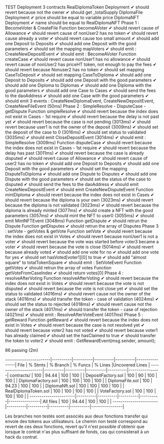 TEST
    Deployment 3 contracts
      RealDiplomaToken Deployment
        ✔ should revert because not the owner
        ✔ should get _totalSupply
      DiplomaFile Deployment
        ✔ price should be equal to variable price
      DiplomaNFT Deployment
        ✔ name should be equal to RealDiplomaNFT
    Phase 1 : BecomeVoter & CreateFile
      Function becomeAVoter
        ✔ should revert cause of Allowance
        ✔ should revert cause of nonUser2 has no token
        ✔ should revert cause already a voter
        ✔ should revert cause too small amount
        ✔ should add one Deposit to Deposits
        ✔ should add one Deposit with the good parameters
        ✔ should set the mapping mapVoters
        ✔ should emit : CreateNewDepositEvent
        ✔ should emit : BecomeAVoter
      Function createCase
        ✔ should revert cause nonUser1 has no allowance
        ✔ should revert cause of nonUser2 has priceHT token, not enough to pay the fees
        ✔ should revert because Nonuser2 has no token
        ✔ should set mapping CaseToDeposit
        ✔ should set mapping CaseToDiploma
        ✔ should add one Deposit to Deposits
        ✔ should add one Deposit with the good parameters
        ✔ should add one Diploma to Diplomas
        ✔ should add one Diploma with the good parameters
        ✔ should add one Case to Cases
        ✔ should send the fees to the daoAddress
        ✔ should add one Case with the good parameters
        ✔ should emit 3 events : CreateNewDiplomaEvent, CreateNewDepositEvent, CreateNewFileEvent  (50ms)
    Phase 2 : SimpleResolve - DisputeCase - getDispute
      Function simpleResolve
        ✔ should revert because the index does not exist in Cases - 1st require
        ✔ should revert because the delay is not past yet
        ✔ should revert because the case is not pending (3013ms)
        ✔ should revert because user1 is not the owner of the deposit (3009ms)
        ✔ should set the deposit of the case to 0 (3016ms)
        ✔ should set status to validated (3035ms)
        ✔ should emit CloseDepositEvent  (3014ms)
        ✔ should emit : SimpleResolve  (3009ms)
      Function disputeCase
        ✔ should revert because the index does not exist in Cases - 1st require
        ✔ should revert because the delay has past (3011ms)
        ✔ should revert because the case is already disputed
        ✔ should revert cause of Allowance
        ✔ should revert cause of user2 has no token
        ✔ should add one Deposit to Deposits
        ✔ should add one Deposit with the good parameters
        ✔ should set the mapping DisputeToDiploma
        ✔ should add one Dispute to Disputes
        ✔ should add one Dispute with the good parameters
        ✔ should set the status of the case to disputed
        ✔ should send the fees to the daoAddress
        ✔ should emit CreateNewDepositEvent
        ✔ should emit CreateNewDisputeEvent
      Function mintDiploma
        ✔ should revert because the index does not exist in Cases 
        ✔ should revert because the diploma is your own (3023ms)
        ✔ should revert because the diploma is not validated (3023ms)
        ✔ should revert because the diploma is already minted (3077ms)
        ✔ should create a NFT with the good parameters (3057ms)
        ✔ should mint the NFT to user0 (3055ms)
        ✔ should emit MintNFTEvent (3048ms)
      Function getDispute
        ✔ should retrun the Dispute 
      Function getDisputes
        ✔ should retrun the array of Disputes
    Phase 3 : setVote - getVotes & getVote 
      Function setVote
        ✔ should revert because the index does not exist in Votes
        ✔ should revert because nonUser1 is not a voter
        ✔ should revert because the vote was started before voter3 became a voter
        ✔ should revert because the vote is close (5014ms)
        ✔ should revert because already voted 
        ✔ should add one vote for no
        ✔ should add one vote for yes
        ✔ should set hasVoted[voter1][0] to true
        ✔ should add "almost square" to totalTokenSquare
        ✔ should emit : SetVoteEvent
      Function getVotes
        ✔ should retrun the array of votes
      Function getVoteFromCaseIndex
        ✔ should return votes[0]
    Phase 4 : resolveAfterVoting
      Function resolveAfterVoting
        ✔ should revert because the index does not exist in Votes
        ✔ should revert because the vote is not disputed
        ✔ should revert because the vote is not close yet
        ✔ should set the status to validated (4016ms)
        ✔ should revert cause not the owner of the stack (4016ms)
        ✔ should transfer the token - case of validation (4024ms)
        ✔ should set the status to rejected (4018ms)
        ✔ should revert cause not the owner of the stack (4017ms)
        ✔ should transfer the token - case of rejection (4021ms)
        ✔ should emit : ResolveAfterVoteEvent (4017ms)
    Phase 5 : getReward
      Function getReward
        ✔ should revert because the index does not exist in Votes
        ✔ should revert because the case is not resolved yet
        ✔ should revert because voter2 has not voted
        ✔ should revert because voter1 has already claimed 
        ✔ should set the hasClaimed to true
        ✔ should transfer the token to voter2
        ✔ should emit : GetRewardEvent(msg.sender, amount);
        


  86 passing (2m)


  
-----------------------|----------|----------|----------|----------|----------------|
File                   |  % Stmts | % Branch |  % Funcs |  % Lines |Uncovered Lines |
-----------------------|----------|----------|----------|----------|----------------|
 contracts/            |      100 |    94.44 |      100 |      100 |                |
  DepositFactory.sol   |      100 |       90 |      100 |      100 |                |
  DiplomaFactory.sol   |      100 |      100 |      100 |      100 |                |
  DiplomaFile.sol      |      100 |    94.23 |      100 |      100 |                |
  DiplomaNft.sol       |      100 |      100 |      100 |      100 |                |
  RealDiplomaToken.sol |      100 |      100 |      100 |      100 |                |
  VoteFactory.sol      |      100 |      100 |      100 |      100 |                |
-----------------------|----------|----------|----------|----------|----------------|
All files              |      100 |    94.44 |      100 |      100 |                |
-----------------------|----------|----------|----------|----------|----------------|

Les branches non testés sont associés aux deux fonctions transfer qui envoie des tokens aux utilisateurs. Le chemin non testé correspond au revert de ces deux fonctions, revert qu'il n'est possible d'obtenir que lorsque le contrat n'as plus suffisant de fonds, cas qui consisterait à un hack du contrat.   
